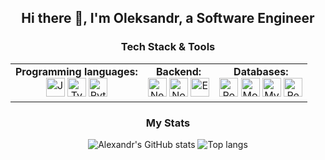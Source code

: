   <h2 align="center">Hi there 👋, I'm Oleksandr, a Software Engineer</h2>
<h3 align="center">Tech Stack & Tools</h3>

<table style="width:100%; text-align:center; border-collapse:collapse; border:none;">
  <tr>
    <td style="vertical-align:middle;"><strong>Programming languages:</strong><br/>
      <img src="https://skillicons.dev/icons?i=js" title="JavaScript" style="width:30px; height:30px;"/>
      <img src="https://skillicons.dev/icons?i=ts" title="TypeScript" style="width:30px; height:30px;"/>
      <img src="https://skillicons.dev/icons?i=py" title="Python" style="width:30px; height:30px;"/>
    </td>
    <td style="vertical-align:middle;"><strong>Backend:</strong><br/>
      <img src="https://skillicons.dev/icons?i=nestjs" title="NestJS" style="width:30px; height:30px;"/>
      <img src="https://skillicons.dev/icons?i=nodejs" title="Node.js" style="width:30px; height:30px;"/>
      <img src="https://skillicons.dev/icons?i=express" title="Express" style="width:30px; height:30px;"/>
    </td>
    <td style="vertical-align:middle;"><strong>Databases:</strong><br/>
      <img src="https://skillicons.dev/icons?i=postgres" title="PostgreSQL" style="width:30px; height:30px;"/>
      <img src="https://skillicons.dev/icons?i=mongodb" title="MongoDB" style="width:30px; height:30px;"/>
      <img src="https://skillicons.dev/icons?i=mysql" title="MySQL" style="width:30px; height:30px;"/>
      <img src="https://skillicons.dev/icons?i=redis" title="Redis" style="width:30px; height:30px;"/>
    </td>
  </tr>
</table>

  
<h3 align="center">My Stats</h3>
<div align="center">
  <img alt="Alexandr's GitHub stats" src="https://github-readme-stats.vercel.app/api?username=seemyoon&show_icons=true&theme=transparent"/>
  <img alt="Top langs" src="https://github-readme-stats.vercel.app/api/top-langs/?username=seemyoon&layout=compact&langs_count=8&theme=transparent"/>
</div>  
